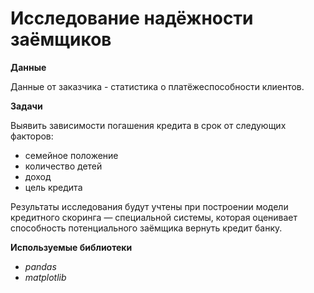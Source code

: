 # Исследование надёжности заёмщиков

**Данные**

Данные от заказчика - статистика о платёжеспособности клиентов.

**Задачи**

Выявить зависимости погашения кредита в срок от следующих факторов:
 * семейное положение
 * количество детей
 * доход
 * цель кредита

Результаты исследования будут учтены при построении модели кредитного скоринга — специальной системы, которая оценивает способность потенциального заёмщика вернуть кредит банку.

**Используемые библиотеки**

 * *pandas*
 * *matplotlib*
